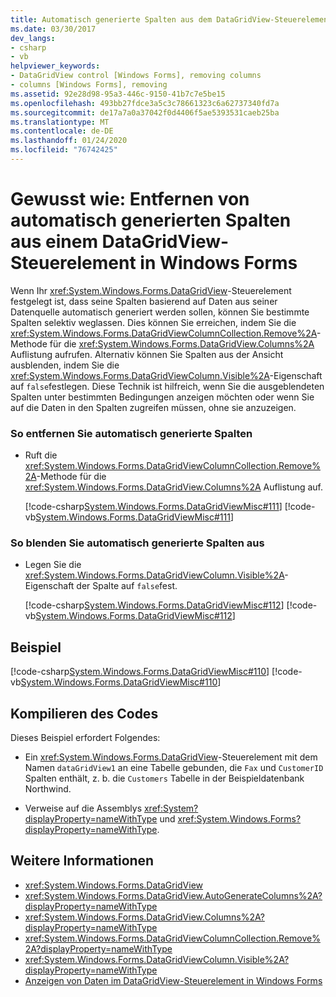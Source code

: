 ```yaml
---
title: Automatisch generierte Spalten aus dem DataGridView-Steuerelement entfernen
ms.date: 03/30/2017
dev_langs:
- csharp
- vb
helpviewer_keywords:
- DataGridView control [Windows Forms], removing columns
- columns [Windows Forms], removing
ms.assetid: 92e28d98-95a3-446c-9150-41b7c7e5be15
ms.openlocfilehash: 493bb27fdce3a5c3c78661323c6a62737340fd7a
ms.sourcegitcommit: de17a7a0a37042f0d4406f5ae5393531caeb25ba
ms.translationtype: MT
ms.contentlocale: de-DE
ms.lasthandoff: 01/24/2020
ms.locfileid: "76742425"
---
```

# <a name="how-to-remove-autogenerated-columns-from-a-windows-forms-datagridview-control"></a>Gewusst wie: Entfernen von automatisch generierten Spalten aus einem DataGridView-Steuerelement in Windows Forms
Wenn Ihr <xref:System.Windows.Forms.DataGridView>-Steuerelement festgelegt ist, dass seine Spalten basierend auf Daten aus seiner Datenquelle automatisch generiert werden sollen, können Sie bestimmte Spalten selektiv weglassen. Dies können Sie erreichen, indem Sie die <xref:System.Windows.Forms.DataGridViewColumnCollection.Remove%2A>-Methode für die <xref:System.Windows.Forms.DataGridView.Columns%2A> Auflistung aufrufen. Alternativ können Sie Spalten aus der Ansicht ausblenden, indem Sie die <xref:System.Windows.Forms.DataGridViewColumn.Visible%2A>-Eigenschaft auf `false`festlegen. Diese Technik ist hilfreich, wenn Sie die ausgeblendeten Spalten unter bestimmten Bedingungen anzeigen möchten oder wenn Sie auf die Daten in den Spalten zugreifen müssen, ohne sie anzuzeigen.  
  
### <a name="to-remove-autogenerated-columns"></a>So entfernen Sie automatisch generierte Spalten  
  
- Ruft die <xref:System.Windows.Forms.DataGridViewColumnCollection.Remove%2A>-Methode für die <xref:System.Windows.Forms.DataGridView.Columns%2A> Auflistung auf.  
  
     [!code-csharp[System.Windows.Forms.DataGridViewMisc#111](~/samples/snippets/csharp/VS_Snippets_Winforms/System.Windows.Forms.DataGridViewMisc/CS/datagridviewmisc.cs#111)]
     [!code-vb[System.Windows.Forms.DataGridViewMisc#111](~/samples/snippets/visualbasic/VS_Snippets_Winforms/System.Windows.Forms.DataGridViewMisc/VB/datagridviewmisc.vb#111)]  
  
### <a name="to-hide-autogenerated-columns"></a>So blenden Sie automatisch generierte Spalten aus  
  
- Legen Sie die <xref:System.Windows.Forms.DataGridViewColumn.Visible%2A>-Eigenschaft der Spalte auf `false`fest.  
  
     [!code-csharp[System.Windows.Forms.DataGridViewMisc#112](~/samples/snippets/csharp/VS_Snippets_Winforms/System.Windows.Forms.DataGridViewMisc/CS/datagridviewmisc.cs#112)]
     [!code-vb[System.Windows.Forms.DataGridViewMisc#112](~/samples/snippets/visualbasic/VS_Snippets_Winforms/System.Windows.Forms.DataGridViewMisc/VB/datagridviewmisc.vb#112)]  
  
## <a name="example"></a>Beispiel  
 [!code-csharp[System.Windows.Forms.DataGridViewMisc#110](~/samples/snippets/csharp/VS_Snippets_Winforms/System.Windows.Forms.DataGridViewMisc/CS/datagridviewmisc.cs#110)]
 [!code-vb[System.Windows.Forms.DataGridViewMisc#110](~/samples/snippets/visualbasic/VS_Snippets_Winforms/System.Windows.Forms.DataGridViewMisc/VB/datagridviewmisc.vb#110)]  
  
## <a name="compiling-the-code"></a>Kompilieren des Codes  
 Dieses Beispiel erfordert Folgendes:  
  
- Ein <xref:System.Windows.Forms.DataGridView>-Steuerelement mit dem Namen `dataGridView1` an eine Tabelle gebunden, die `Fax` und `CustomerID` Spalten enthält, z. b. die `Customers` Tabelle in der Beispieldatenbank Northwind.  
  
- Verweise auf die Assemblys <xref:System?displayProperty=nameWithType> und <xref:System.Windows.Forms?displayProperty=nameWithType>.  
  
## <a name="see-also"></a>Weitere Informationen

- <xref:System.Windows.Forms.DataGridView>
- <xref:System.Windows.Forms.DataGridView.AutoGenerateColumns%2A?displayProperty=nameWithType>
- <xref:System.Windows.Forms.DataGridView.Columns%2A?displayProperty=nameWithType>
- <xref:System.Windows.Forms.DataGridViewColumnCollection.Remove%2A?displayProperty=nameWithType>
- <xref:System.Windows.Forms.DataGridViewColumn.Visible%2A?displayProperty=nameWithType>
- [Anzeigen von Daten im DataGridView-Steuerelement in Windows Forms](displaying-data-in-the-windows-forms-datagridview-control.md)
